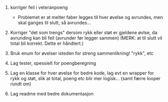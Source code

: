 1. korriger feil i veteranpoeng
   - Problemet er at melter faber legges til hver øvelse og avrundes, men skal ganges til slutt, så avrundes...
2. Korriger "det som trengs" dersom rykk eller støt er gjeldene øvlse, da avrunding
   kan bli feil (avrunder før legger sammen) (MERK: at til slutt vil total bli korrekt. Dette er håndtert.)

3. Bruk enum for øvelser isteden for streng sammenlikning! "rykk", etc

4. Lag tester, spessielt for poengberegning

5. Lag en klasse for hver øvelse for bedre kode, lag evt en wrapper for rykk
   og støt, slik at total, poeng etc blir mer logisk... (samt færre looper rundt om)

6. Lag readme med bedre dokumentasjon
